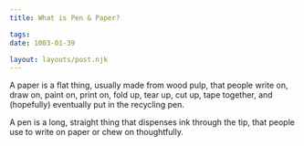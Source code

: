 ```yaml
---
title: What is Pen & Paper?

tags:
date: 1003-01-39

layout: layouts/post.njk
---
```


A paper is a flat thing, usually made from wood pulp, that people write on, draw on, paint on, print on, fold up, tear up, cut up, tape together, and (hopefully) eventually put in the recycling pen.

A pen is a long, straight thing that dispenses ink through the tip, that people use to write on paper or chew on thoughtfully.
